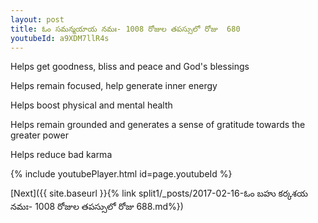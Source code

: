 ```yaml
---
layout: post
title: ఓం సమన్మయాయ నమః- 1008 రోజుల తపస్సులో రోజు  680
youtubeId: a9XDM7llR4s
---
```

 
 
Helps get goodness, bliss and peace and God's blessings
 
Helps remain focused, help generate inner energy 
 
Helps boost physical and mental health 
 
Helps remain grounded and generates a sense of gratitude towards the greater power 
 
Helps reduce bad karma
 
 
 
 


{% include youtubePlayer.html id=page.youtubeId %}
 
[Next]({{ site.baseurl }}{% link  split1/_posts/2017-02-16-ఓం బహు కర్కశయ నమః- 1008 రోజుల తపస్సులో రోజు  688.md%})
 
